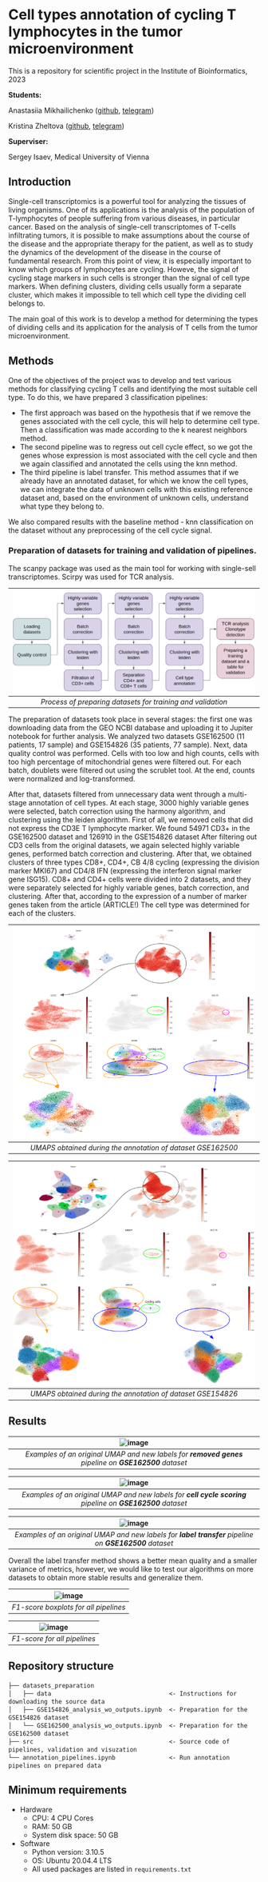 # Cell types annotation of cycling T lymphocytes in the tumor microenvironment
This is a repository for scientific project in the Institute of Bioinformatics, 2023

**Students:**

Anastasiia Mikhailichenko ([github](https://github.com/Mikhailichenko), [telegram](https://t.me/A12nastMi))

Kristina Zheltova ([github](https://github.com/pacifikus), [telegram](https://t.me/masterkristall))

**Superviser:**

Sergey Isaev, Medical University of Vienna

## Introduction

Single-cell transcriptomics is a powerful tool for analyzing the tissues of living organisms. One of its applications is the analysis of the population of T-lymphocytes of people suffering from various diseases, in particular cancer.
Based on the analysis of single-cell transcriptomes of T-cells infiltrating tumors, it is possible to make assumptions about the course of the disease and the appropriate therapy for the patient, as well as to study the dynamics of the development of the disease in the course of fundamental research. From this point of view, it is especially important to know which groups of lymphocytes are cycling. Howeve, the signal of cycling stage markers in such cells is stronger than the signal of cell type markers. When defining clusters, dividing cells usually form a separate cluster, which makes it impossible to tell which cell type the dividing cell belongs to.

The main goal of this work is to develop a method for determining the types of dividing cells and its application for the analysis of T cells from the tumor microenvironment.

## Methods

One of the objectives of the project was to develop and test various methods for classifying cycling T cells and identifying the most suitable cell type. To do this, we have prepared 3 classification pipelines:
- The first approach was based on the hypothesis that if we remove the genes associated with the cell cycle, this will help to determine cell type. Then  a classification was made according to the k nearest neighbors method.
- The second pipeline was to regress out cell cycle effect, so we got the genes whose expression is most associated with the cell cycle and then we again classified and annotated the cells using the knn method.
- The third pipeline is label transfer. This method assumes that if we already have an annotated dataset, for which we know the cell types, we can integrate the data of unknown cells with this existing reference dataset and, based on the environment of unknown cells, understand what type they belong to.

We also compared results with the baseline method - knn classification on the dataset without any preprocessing of the cell cycle signal.

### Preparation of datasets for training and validation of pipelines.

The scanpy package was used as the main tool for working with single-sell transcriptomes. Scirpy was used for TCR analysis.

| ![image](https://github.com/serjisa/cycling_T/blob/main/images/scheme.png) | 
|:--:| 
| *Process of preparing datasets for training and validation* |

The preparation of datasets took place in several stages: the first one was downloading data from the GEO NCBI database and uploading it to Jupiter notebook for further analysis. We analyzed two datasets GSE162500 (11 patients, 17 sample) and GSE154826 (35 patients, 77 sample). Next, data quality control was performed. Cells with too low and high counts, cells with too high percentage of mitochondrial genes were filtered out. For each batch, doublets were filtered out using the scrublet tool. At the end, counts were normalized and log-transformed. 

After that, datasets filtered from unnecessary data went through a multi-stage annotation of cell types. At each stage, 3000 highly variable genes were selected, batch correction using the harmony algorithm, and clustering using the leiden algorithm. First of all, we removed cells that did not express the CD3E T lymphocyte marker. We found 54971 CD3+ in the GSE162500 dataset and 126910 in the GSE154826 dataset After filtering out CD3 cells from the original datasets, we again selected highly variable genes, performed batch correction and clustering. After that, we obtained clusters of three types CD8+, CD4+, CB 4/8 cycling (expressing the division marker MKI67) and CD4/8 IFN (expressing the interferon signal marker gene ISG15). CD8+ and CD4+ cells were divided into 2 datasets, and they were separately selected for highly variable genes, batch correction, and clustering. After that, according to the expression of a number of marker genes taken from the article (ARTICLE!) The cell type was determined for each of the clusters.

| ![image](https://github.com/serjisa/cycling_T/blob/main/images/UMAPS1.png) | 
|:--:| 
| *UMAPS obtained during the annotation of dataset GSE162500* |



| ![image](https://github.com/serjisa/cycling_T/blob/main/images/UMAPS2.png) | 
|:--:| 
| *UMAPS obtained during the annotation of dataset GSE154826* |



## Results


| ![image](https://github.com/serjisa/cycling_T/assets/22592039/1f00f1ba-1b4a-4673-964a-72660e8161ef) | 
|:--:| 
| *Examples of an original UMAP and new labels for **removed genes** pipeline on **GSE162500** dataset* |

| ![image](https://github.com/serjisa/cycling_T/assets/22592039/4e2356ce-cf65-4dba-ac77-3969dac6c01f) | 
|:--:| 
| *Examples of an original UMAP and new labels for **cell cycle scoring** pipeline on **GSE162500** dataset* |


| ![image](https://github.com/serjisa/cycling_T/assets/22592039/6d3b7211-dca3-4109-8551-16008ddb9087) | 
|:--:| 
| *Examples of an original UMAP and new labels for **label transfer** pipeline on **GSE162500** dataset* |

Overall the label transfer method shows a better mean quality and a smaller variance of metrics, however, we would like to test our algorithms on more datasets to obtain more stable results and generalize them.

| ![image](https://github.com/serjisa/cycling_T/assets/22592039/c593ce43-019b-4a41-8c47-1f19b0dc8429) | 
|:--:| 
| *F1-score boxplots for all pipelines* |

| ![image](https://github.com/serjisa/cycling_T/assets/22592039/9dd9ed75-ae7e-40f4-a9a9-24c3446c9a43) | 
|:--:| 
| *F1-score for all pipelines* |



## Repository structure

    ├── datasets_preparation 
    │   ├── data                                 <- Instructions for downloading the source data
    │   ├── GSE154826_analysis_wo_outputs.ipynb  <- Preparation for the GSE154826 dataset
    │   └── GSE162500_analysis_wo_outputs.ipynb  <- Preparation for the GSE162500 dataset
    ├── src                                      <- Source code of pipelines, validation and visuzation
    └── annotation_pipelines.ipynb               <- Run annotation pipelines on prepared data

## Minimum requirements

- Hardware
    - CPU: 4 CPU Cores
    - RAM: 50 GB
    - System disk space: 50 GB
 - Software
    - Python version: 3.10.5
    - OS: Ubuntu 20.04.4 LTS
    - All used packages are listed in `requirements.txt`
